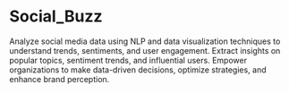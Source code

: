 # Social_Buzz
Analyze social media data using NLP and data visualization techniques to understand trends, sentiments, and user engagement. Extract insights on popular topics, sentiment trends, and influential users. Empower organizations to make data-driven decisions, optimize strategies, and enhance brand perception.
